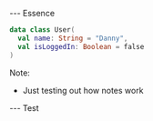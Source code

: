 --- Essence

``` Kotlin
data class User(
  val name: String = "Danny", 
  val isLoggedIn: Boolean = false
)
```

Note:
- Just testing out how notes work


--- Test 
